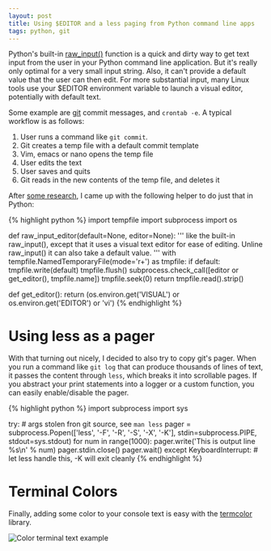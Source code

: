 ```yaml
---
layout: post
title: Using $EDITOR and a less paging from Python command line apps
tags: python, git
---
```


Python's built-in [raw_input()](http://docs.python.org/2/library/functions.html#raw_input) function is a quick and dirty way to get text input from the user in your Python command line application. But it's really only optimal for a very small input string. Also, it can't provide a default value that the user can then edit. For more substantial input, many Linux tools use your $EDITOR environment variable to launch a visual editor, potentially with default text.

Some example are [git](http://git-scm.com/) commit messages, and `crontab -e`. A typical workflow is as follows:

1. User runs a command like `git commit`.
2. Git creates a temp file with a default commit template
2. Vim, emacs or nano opens the temp file
3. User edits the text
4. User saves and quits
5. Git reads in the new contents of the temp file, and deletes it

After [some research](http://stackoverflow.com/questions/13168083/python-raw-input-replacement-that-uses-a-configurable-text-editor), I came up with the following helper to do just that in Python:

{% highlight python %}
import tempfile
import subprocess
import os

def raw_input_editor(default=None, editor=None):
    ''' like the built-in raw_input(), except that it uses a visual
    text editor for ease of editing. Unline raw_input() it can also
    take a default value. '''
    with tempfile.NamedTemporaryFile(mode='r+') as tmpfile:
        if default:
            tmpfile.write(default)
            tmpfile.flush()
        subprocess.check_call([editor or get_editor(), tmpfile.name])
        tmpfile.seek(0)
        return tmpfile.read().strip()

def get_editor():
    return (os.environ.get('VISUAL')
        or os.environ.get('EDITOR')
        or 'vi')
{% endhighlight %}

# Using less as a pager

With that turning out nicely, I decided to also try to copy git's pager. When you run a command like `git log` that can produce thousands of lines of text, it passes the content through `less`, which breaks it into scrollable pages. If you abstract your print statements into a logger or a custom function, you can easily enable/disable the pager.

{% highlight python %}
import subprocess
import sys

try:
    # args stolen fron git source, see `man less`
    pager = subprocess.Popen(['less', '-F', '-R', '-S', '-X', '-K'], stdin=subprocess.PIPE, stdout=sys.stdout)
    for num in range(1000):
        pager.write('This is output line %s\n' % num)
    pager.stdin.close()
    pager.wait()
except KeyboardInterrupt:
    # let less handle this, -K will exit cleanly
{% endhighlight %}

# Terminal Colors

Finally, adding some color to your console text is easy with the [termcolor](http://pypi.python.org/pypi/termcolor/) library.

![Color terminal text example](/blog/images/termcolor.jpeg)
